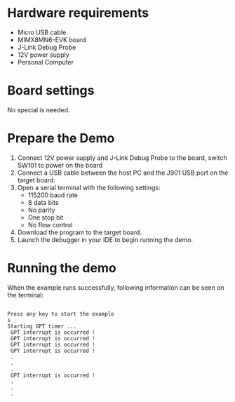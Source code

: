 Hardware requirements
=====================
- Micro USB cable
- MIMX8MN6-EVK  board
- J-Link Debug Probe
- 12V power supply
- Personal Computer

Board settings
==============
No special is needed.



Prepare the Demo
================
1.  Connect 12V power supply and J-Link Debug Probe to the board, switch SW101 to power on the board
2.  Connect a USB cable between the host PC and the J901 USB port on the target board.
3.  Open a serial terminal with the following settings:
    - 115200 baud rate
    - 8 data bits
    - No parity
    - One stop bit
    - No flow control
4.  Download the program to the target board.
5.  Launch the debugger in your IDE to begin running the demo.

Running the demo
================
When the example runs successfully, following information can be seen on the terminal:

~~~~~~~~~~~~~~~~~~~~~

Press any key to start the example
s
Starting GPT timer ...
 GPT interrupt is occurred !
 GPT interrupt is occurred !
 GPT interrupt is occurred !
 GPT interrupt is occurred !
 .
 .
 .
 GPT interrupt is occurred !
 .
 .
 .
~~~~~~~~~~~~~~~~~~~~~
